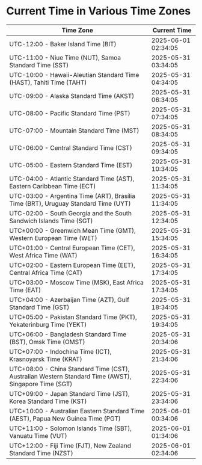 # Current Time in Various Time Zones

| Time Zone | Current Time |
|-----------|--------------|
| UTC-12:00 - Baker Island Time (BIT) | 2025-06-01 02:34:05 |
| UTC-11:00 - Niue Time (NUT), Samoa Standard Time (SST) | 2025-05-31 03:34:05 |
| UTC-10:00 - Hawaii-Aleutian Standard Time (HAST), Tahiti Time (TAHT) | 2025-05-31 04:34:05 |
| UTC-09:00 - Alaska Standard Time (AKST) | 2025-05-31 06:34:05 |
| UTC-08:00 - Pacific Standard Time (PST) | 2025-05-31 07:34:05 |
| UTC-07:00 - Mountain Standard Time (MST) | 2025-05-31 08:34:05 |
| UTC-06:00 - Central Standard Time (CST) | 2025-05-31 09:34:05 |
| UTC-05:00 - Eastern Standard Time (EST) | 2025-05-31 10:34:05 |
| UTC-04:00 - Atlantic Standard Time (AST), Eastern Caribbean Time (ECT) | 2025-05-31 11:34:05 |
| UTC-03:00 - Argentina Time (ART), Brasília Time (BRT), Uruguay Standard Time (UYT) | 2025-05-31 11:34:05 |
| UTC-02:00 - South Georgia and the South Sandwich Islands Time (SGT) | 2025-05-31 12:34:05 |
| UTC±00:00 - Greenwich Mean Time (GMT), Western European Time (WET) | 2025-05-31 15:34:05 |
| UTC+01:00 - Central European Time (CET), West Africa Time (WAT) | 2025-05-31 16:34:05 |
| UTC+02:00 - Eastern European Time (EET), Central Africa Time (CAT) | 2025-05-31 17:34:05 |
| UTC+03:00 - Moscow Time (MSK), East Africa Time (EAT) | 2025-05-31 17:34:05 |
| UTC+04:00 - Azerbaijan Time (AZT), Gulf Standard Time (GST) | 2025-05-31 18:34:05 |
| UTC+05:00 - Pakistan Standard Time (PKT), Yekaterinburg Time (YEKT) | 2025-05-31 19:34:05 |
| UTC+06:00 - Bangladesh Standard Time (BST), Omsk Time (OMST) | 2025-05-31 20:34:06 |
| UTC+07:00 - Indochina Time (ICT), Krasnoyarsk Time (KRAT) | 2025-05-31 21:34:06 |
| UTC+08:00 - China Standard Time (CST), Australian Western Standard Time (AWST), Singapore Time (SGT) | 2025-05-31 22:34:06 |
| UTC+09:00 - Japan Standard Time (JST), Korea Standard Time (KST) | 2025-05-31 23:34:06 |
| UTC+10:00 - Australian Eastern Standard Time (AEST), Papua New Guinea Time (PGT) | 2025-06-01 00:34:06 |
| UTC+11:00 - Solomon Islands Time (SBT), Vanuatu Time (VUT) | 2025-06-01 01:34:06 |
| UTC+12:00 - Fiji Time (FJT), New Zealand Standard Time (NZST) | 2025-06-01 02:34:06 |
